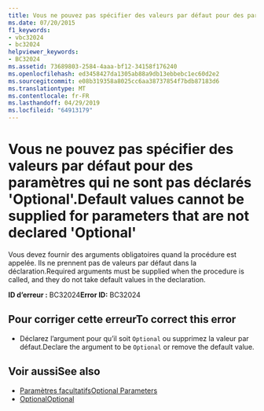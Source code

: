 ```yaml
---
title: Vous ne pouvez pas spécifier des valeurs par défaut pour des paramètres qui ne sont pas déclarés 'Optional'.
ms.date: 07/20/2015
f1_keywords:
- vbc32024
- bc32024
helpviewer_keywords:
- BC32024
ms.assetid: 73689803-2584-4aaa-bf12-34158f176240
ms.openlocfilehash: ed3458427da1305ab88a9db13ebbebc1ec60d2e2
ms.sourcegitcommit: e08b319358a8025cc6aa38737854f7bdb87183d6
ms.translationtype: MT
ms.contentlocale: fr-FR
ms.lasthandoff: 04/29/2019
ms.locfileid: "64913179"
---
```

# <a name="default-values-cannot-be-supplied-for-parameters-that-are-not-declared-optional"></a><span data-ttu-id="95103-102">Vous ne pouvez pas spécifier des valeurs par défaut pour des paramètres qui ne sont pas déclarés 'Optional'.</span><span class="sxs-lookup"><span data-stu-id="95103-102">Default values cannot be supplied for parameters that are not declared 'Optional'</span></span>
<span data-ttu-id="95103-103">Vous devez fournir des arguments obligatoires quand la procédure est appelée. Ils ne prennent pas de valeurs par défaut dans la déclaration.</span><span class="sxs-lookup"><span data-stu-id="95103-103">Required arguments must be supplied when the procedure is called, and they do not take default values in the declaration.</span></span>  
  
 <span data-ttu-id="95103-104">**ID d’erreur :** BC32024</span><span class="sxs-lookup"><span data-stu-id="95103-104">**Error ID:** BC32024</span></span>  
  
## <a name="to-correct-this-error"></a><span data-ttu-id="95103-105">Pour corriger cette erreur</span><span class="sxs-lookup"><span data-stu-id="95103-105">To correct this error</span></span>  
  
- <span data-ttu-id="95103-106">Déclarez l’argument pour qu’il soit `Optional` ou supprimez la valeur par défaut.</span><span class="sxs-lookup"><span data-stu-id="95103-106">Declare the argument to be `Optional` or remove the default value.</span></span>  
  
## <a name="see-also"></a><span data-ttu-id="95103-107">Voir aussi</span><span class="sxs-lookup"><span data-stu-id="95103-107">See also</span></span>

- [<span data-ttu-id="95103-108">Paramètres facultatifs</span><span class="sxs-lookup"><span data-stu-id="95103-108">Optional Parameters</span></span>](../../visual-basic/programming-guide/language-features/procedures/optional-parameters.md)
- [<span data-ttu-id="95103-109">Optional</span><span class="sxs-lookup"><span data-stu-id="95103-109">Optional</span></span>](../../visual-basic/language-reference/modifiers/optional.md)
